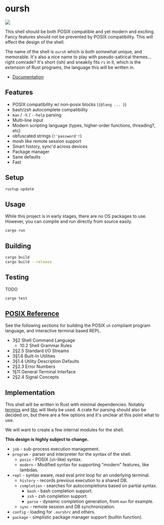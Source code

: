 # oursh
![](https://api.travis-ci.org/nixpulvis/oursh.svg)

This shell should be both POSIX compatible and yet modern and exciting. Fancy
features should not be prevented by POSIX compatibility. This will effect the
design of the shell.

The name of the shell is `oursh` which is both somewhat unique, and memorable.
It's also a nice name to play with pseudo-satirical themes... right comrade?
It's short (ish) and sneakily fits `rs` in it, which is the extension of Rust
programs, the language this will be written in.

- [Documentation][documentation]

## Features

- POSIX compatibility w/ non-posix blocks (`{@lang ... }`)
- bash/zsh autocomplete compatibility
- `man` / `-h` / `--help` parsing
- Multi-line input
- Modern scripting language (types, higher-order functions, threading?, etc)
- obfuscated strings (`!'password'!`)
- mosh like remote session support
- Smart history, sync'd across devices
- Package manager
- Sane defaults
- Fast

## Setup

```sh
rustup update
```

## Usage

While this project is in early stages, there are no OS packages to use. However,
you can compile and run directly from source easily.

```sh
cargo run
```


## Building

```sh
cargo build
cargo build --release
```


## Testing

TODO

```sh
cargo test
```


## [POSIX Reference][posix]

See the following sections for building the POSIX `sh` compliant program
language, and interactive terminal based REPL.

- 3§2 Shell Command Language
    - 10.2 Shell Grammar Rules
- 2§2.5 Standard I/O Streams
- 3§1.6 Built-In Utilities
- 3§1.4 Utility Description Defaults
- 2§2.3 Error Numbers
- 1§11 General Terminal Interface
- 2§2.4 Signal Concepts


## Implementation

This shell will be written in Rust with minimal dependencies. Notably
[termios][termios] and [libc][libc] will likely be used. A crate for parsing
should also be decided on, but there are a few options and it's unclear at this
point what to use.

We will want to create a few internal modules for the shell.

**This design is highly subject to change.**

- `job` - sub-process execution management.
- `program` - parser and interpreter for the syntax of the shell.
    - `posix` - POSIX (`sh`-like) syntax.
    - `modern` - Modified syntax for supporting "modern" features, like lambdas.
- `repl` - syntax aware, read eval print loop for an underlying terminal.
    - `history` - records previous execution to a shared DB.
    - `completion` - searches for autocompletions based on partial syntax.
        - `bash` - bash completion support.
        - `zsh` - zsh completion support.
        - `parse` - dynamic completion generation, from `man` for example.
    - `sync` - remote session and DB synchronization.
- `config` - loading for `.ourshrc` and others.
- `package` - simplistic package manager support (builtin function).


[documentation]: https://nixpulvis.com/oursh/oursh
[posix]: http://pubs.opengroup.org/onlinepubs/9699919799/
[termios]: https://crates.io/crates/termios
[libc]: https://crates.io/crates/libc
